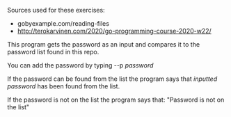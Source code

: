 Sources used for these exercises:

- gobyexample.com/reading-files
- http://terokarvinen.com/2020/go-programming-course-2020-w22/

This program gets the password as an input and compares it to the password list found in this repo.

You can add the password by typing --p *password*

If the password can be found from the list the program says that *inputted password* has been found from the list.

If the password is not on the list the program says that: "Password is not on the list"
